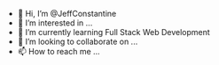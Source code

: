 - 👋 Hi, I’m @JeffConstantine
- 👀 I’m interested in ...
- 🌱 I’m currently learning Full Stack Web Development
- 💞️ I’m looking to collaborate on ...
- 📫 How to reach me ...

<!---
JeffConstantine/JeffConstantine is a ✨ special ✨ repository because its `README.md` (this file) appears on your GitHub profile.
You can click the Preview link to take a look at your changes.
--->
